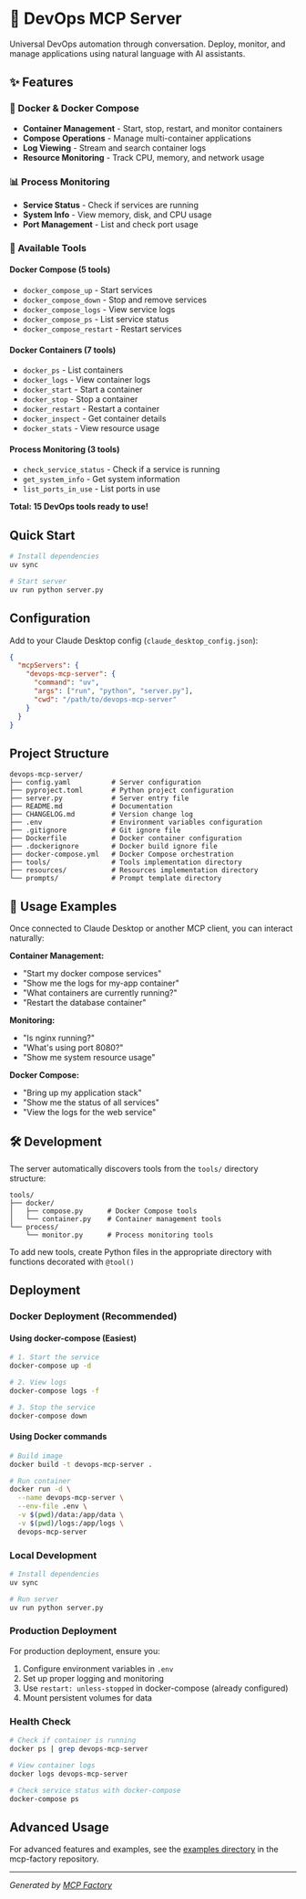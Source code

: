 # 🚀 DevOps MCP Server

Universal DevOps automation through conversation. Deploy, monitor, and manage applications using natural language with AI assistants.

## ✨ Features

### 🐳 Docker & Docker Compose
- **Container Management** - Start, stop, restart, and monitor containers
- **Compose Operations** - Manage multi-container applications  
- **Log Viewing** - Stream and search container logs
- **Resource Monitoring** - Track CPU, memory, and network usage

### 📊 Process Monitoring
- **Service Status** - Check if services are running
- **System Info** - View memory, disk, and CPU usage
- **Port Management** - List and check port usage

### 🎯 Available Tools

#### Docker Compose (5 tools)
- `docker_compose_up` - Start services
- `docker_compose_down` - Stop and remove services
- `docker_compose_logs` - View service logs
- `docker_compose_ps` - List service status
- `docker_compose_restart` - Restart services

#### Docker Containers (7 tools)
- `docker_ps` - List containers
- `docker_logs` - View container logs
- `docker_start` - Start a container
- `docker_stop` - Stop a container
- `docker_restart` - Restart a container
- `docker_inspect` - Get container details
- `docker_stats` - View resource usage

#### Process Monitoring (3 tools)
- `check_service_status` - Check if a service is running
- `get_system_info` - Get system information
- `list_ports_in_use` - List ports in use

**Total: 15 DevOps tools ready to use!**

## Quick Start

```bash
# Install dependencies
uv sync

# Start server
uv run python server.py
```

## Configuration

Add to your Claude Desktop config (`claude_desktop_config.json`):

```json
{
  "mcpServers": {
    "devops-mcp-server": {
      "command": "uv",
      "args": ["run", "python", "server.py"],
      "cwd": "/path/to/devops-mcp-server"
    }
  }
}
```

## Project Structure

```
devops-mcp-server/
├── config.yaml          # Server configuration
├── pyproject.toml       # Python project configuration
├── server.py            # Server entry file
├── README.md            # Documentation
├── CHANGELOG.md         # Version change log
├── .env                 # Environment variables configuration
├── .gitignore           # Git ignore file
├── Dockerfile           # Docker container configuration
├── .dockerignore        # Docker build ignore file
├── docker-compose.yml   # Docker Compose orchestration
├── tools/               # Tools implementation directory
├── resources/           # Resources implementation directory
└── prompts/             # Prompt template directory
```

## 💬 Usage Examples

Once connected to Claude Desktop or another MCP client, you can interact naturally:

**Container Management:**
- "Start my docker compose services"
- "Show me the logs for my-app container"
- "What containers are currently running?"
- "Restart the database container"

**Monitoring:**
- "Is nginx running?"
- "What's using port 8080?"
- "Show me system resource usage"

**Docker Compose:**
- "Bring up my application stack"
- "Show me the status of all services"
- "View the logs for the web service"

## 🛠️ Development

The server automatically discovers tools from the `tools/` directory structure:

```
tools/
├── docker/
│   ├── compose.py      # Docker Compose tools
│   └── container.py    # Container management tools
└── process/
    └── monitor.py      # Process monitoring tools
```

To add new tools, create Python files in the appropriate directory with functions decorated with `@tool()`

## Deployment

### Docker Deployment (Recommended)

#### Using docker-compose (Easiest)

```bash
# 1. Start the service
docker-compose up -d

# 2. View logs
docker-compose logs -f

# 3. Stop the service
docker-compose down
```

#### Using Docker commands

```bash
# Build image
docker build -t devops-mcp-server .

# Run container
docker run -d \
  --name devops-mcp-server \
  --env-file .env \
  -v $(pwd)/data:/app/data \
  -v $(pwd)/logs:/app/logs \
  devops-mcp-server
```

### Local Development

```bash
# Install dependencies
uv sync

# Run server
uv run python server.py
```

### Production Deployment

For production deployment, ensure you:
1. Configure environment variables in `.env`
2. Set up proper logging and monitoring
3. Use `restart: unless-stopped` in docker-compose (already configured)
4. Mount persistent volumes for data

### Health Check

```bash
# Check if container is running
docker ps | grep devops-mcp-server

# View container logs
docker logs devops-mcp-server

# Check service status with docker-compose
docker-compose ps
```

## Advanced Usage

For advanced features and examples, see the [examples directory](../examples/) in the mcp-factory repository.

---

*Generated by [MCP Factory](https://github.com/ACNet-AI/mcp-factory)*